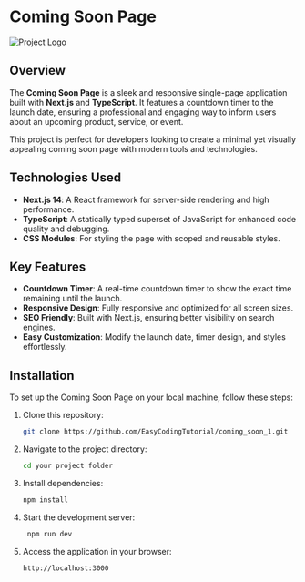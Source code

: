 # Coming Soon Page  
![Project Logo](https://github.com/user-attachments/assets/your_project_logo_url_here)  

## Overview  
The **Coming Soon Page** is a sleek and responsive single-page application built with **Next.js** and **TypeScript**. It features a countdown timer to the launch date, ensuring a professional and engaging way to inform users about an upcoming product, service, or event.  

This project is perfect for developers looking to create a minimal yet visually appealing coming soon page with modern tools and technologies.  

## Technologies Used  
- **Next.js 14**: A React framework for server-side rendering and high performance.  
- **TypeScript**: A statically typed superset of JavaScript for enhanced code quality and debugging.  
- **CSS Modules**: For styling the page with scoped and reusable styles.  

## Key Features  
- **Countdown Timer**: A real-time countdown timer to show the exact time remaining until the launch.  
- **Responsive Design**: Fully responsive and optimized for all screen sizes.  
- **SEO Friendly**: Built with Next.js, ensuring better visibility on search engines.  
- **Easy Customization**: Modify the launch date, timer design, and styles effortlessly.  

## Installation  
To set up the Coming Soon Page on your local machine, follow these steps:  

1. Clone this repository:  
   ```bash
   git clone https://github.com/EasyCodingTutorial/coming_soon_1.git
   ```
2. Navigate to the project directory:
   ```bash
   cd your project folder
   ```
3. Install dependencies:
   ```bash
   npm install  
   ```
5. Start the development server:
   ```bash
    npm run dev  
   ```
7. Access the application in your browser:
   ```bash
   http://localhost:3000  
   ```
